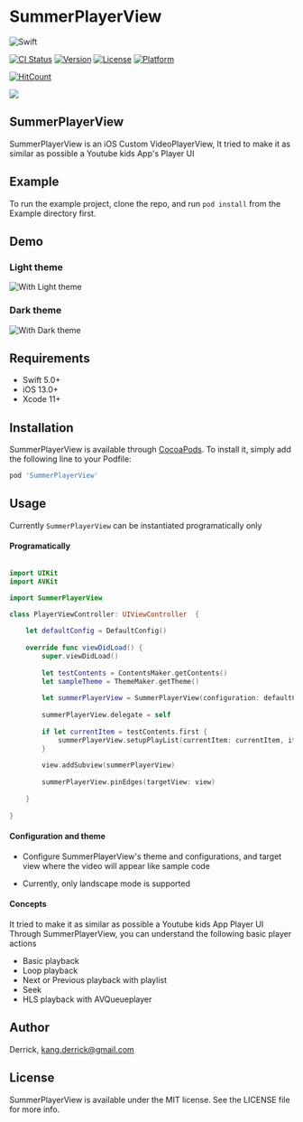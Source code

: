 # SummerPlayerView
![Swift](https://img.shields.io/badge/Swift-5.0-orange.svg)

[![CI Status](https://img.shields.io/travis/Derrick/SummerPlayerView.svg?style=flat)](https://travis-ci.org/Derrick/SummerPlayerView)
[![Version](https://img.shields.io/cocoapods/v/SummerPlayerView.svg?style=flat)](https://cocoapods.org/pods/SummerPlayerView)
[![License](https://img.shields.io/cocoapods/l/SummerPlayerView.svg?style=flat)](https://cocoapods.org/pods/SummerPlayerView)
[![Platform](https://img.shields.io/cocoapods/p/SummerPlayerView.svg?style=flat)](https://cocoapods.org/pods/SummerPlayerView)

[![HitCount](http://hits.dwyl.com/superbderrick/SummerPlayerView.svg)](http://hits.dwyl.com/superbderrick/SummerPlayerView)

![](https://github.com/superbderrick/SummerSlider/blob/master/Image/logo.jpeg)

## SummerPlayerView
SummerPlayerView is an iOS Custom VideoPlayerView, It tried to make it as similar as possible a Youtube kids App's Player UI

## Example

To run the example project, clone the repo, and run `pod install` from the Example directory first.

## Demo

### Light theme
![With Light theme](https://github.com/superbderrick/SummerPlayerView/blob/master/demo/1.gif)

### Dark theme
![With Dark theme](https://github.com/superbderrick/SummerPlayerView/blob/master/demo/2.gif)

## Requirements
-	Swift 5.0+
-	iOS 13.0+
-	Xcode 11+

## Installation

SummerPlayerView is available through [CocoaPods](https://cocoapods.org). To install
it, simply add the following line to your Podfile:

```ruby
pod 'SummerPlayerView'
```

## Usage

Currently `SummerPlayerView` can be instantiated programatically only

#### Programatically

```swift 

import UIKit
import AVKit

import SummerPlayerView

class PlayerViewController: UIViewController  {
    
    let defaultConfig = DefaultConfig()
    
    override func viewDidLoad() {
        super.viewDidLoad()
        
        let testContents = ContentsMaker.getContents()
        let sampleTheme = ThemeMaker.getTheme()
        
        let summerPlayerView = SummerPlayerView(configuration: defaultConfig, theme: sampleTheme,targetView: view)
        
        summerPlayerView.delegate = self
        
        if let currentItem = testContents.first {
            summerPlayerView.setupPlayList(currentItem: currentItem, items: testContents)
        }
        
        view.addSubview(summerPlayerView)
        
        summerPlayerView.pinEdges(targetView: view)
        
    }
    
}

```

#### Configuration and theme

- Configure SummerPlayerView's theme and 
configurations, and target view where the video will appear like sample code

- Currently, only landscape mode is supported

#### Concepts

It tried to make it as similar as possible a Youtube kids App Player UI
Through SummerPlayerView, you can understand the following basic player actions

- Basic playback
- Loop playback
- Next or Previous playback with playlist
- Seek 
- HLS playback with AVQueueplayer

## Author

Derrick, kang.derrick@gmail.com

## License

SummerPlayerView is available under the MIT license. See the LICENSE file for more info.

